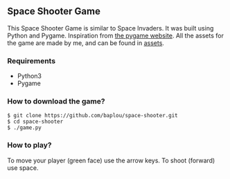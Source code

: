 ## Space Shooter Game
This Space Shooter Game is similar to Space Invaders.
It was built using Python and Pygame.
Inspiration from [the pygame website](https://www.pygame.org/project/633).
All the assets for the game are made by me, and can be found in [assets](https://github.com/baplou/space-shooter/tree/master/assets).

### Requirements
* Python3
* Pygame

### How to download the game?
```shell
$ git clone https://github.com/baplou/space-shooter.git
$ cd space-shooter
$ ./game.py
```

### How to play?
To move your player (green face) use the arrow keys.
To shoot (forward) use space.
